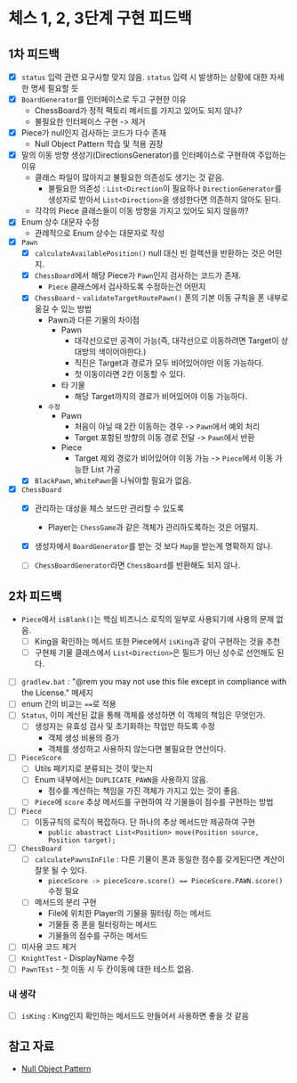 # 체스 1, 2, 3단계 구현 피드백

## 1차 피드백

- [x] `status` 입력 관련 요구사항 맞지 않음.
     `status` 입력 시 발생하는 상황에 대한 자세한 명세 필요할 듯
- [x] `BoardGenerator`를 인터페이스로 두고 구현한 이유
    - ChessBoard가 정적 팩토리 메서드를 가지고 있어도 되지 않나?
    - 불필요한 인터페이스 구현 -> 제거
- [x] Piece가 null인지 검사하는 코드가 다수 존재
    - Null Object Pattern 학습 및 적용 권장
- [x] 말의 이동 방향 생성기(DirectionsGenerator)를 인터페이스로 구현하여 주입하는 이유
    - 클래스 파일이 많아지고 불필요한 의존성도 생기는 것 같음.
      - 불필요한 의존성 : `List<Direction`이 필요하나 `DirectionGenerator`를 생성자로 받아서 `List<Direction>`을 생성한다면 의존하지 않아도 된다.
    - 각각의 Piece 클래스들이 이동 방향을 가지고 있어도 되지 않을까?
- [x] Enum 상수 대문자 수정
    - 관례적으로 Enum 상수는 대문자로 작성
- [x] `Pawn`
    - [x] `calculateAvailablePosition()` null 대신 빈 컬렉션을 반환하는 것은 어떤지.
    - [x] `ChessBoard`에서 해당 Piece가 `Pawn`인지 검사하는 코드가 존재.
        - `Piece` 클래스에서 검사하도록 수정하는건 어떤지
    - [x] `ChessBoard` - `validateTargetRoutePawn()` 폰의 기본 이동 규칙을 폰 내부로 옮길 수 있는 방법
      - Pawn과 다른 기물의 차이점
        - Pawn
          - 대각선으로만 공격이 가능(즉, 대각선으로 이동하려면 Target이 상대방의 색이어야한다.)
          - 직진은 Target과 경로가 모두 비어있어야만 이동 가능하다.
          - 첫 이동이라면 2칸 이동할 수 있다.
        - 타 기물
          - 해당 Target까지의 경로가 비어있어야 이동 가능하다.
      - `수정`
        - Pawn 
          - 처음이 아닐 때 2칸 이동하는 경우 -> `Pawn`에서 예외 처리
          - Target 포함된 방향의 이동 경로 전달 -> `Pawn`에서 반환
        - Piece
          - Target 제외 경로가 비어있어야 이동 가능 -> `Piece`에서 이동 가능한 List<Position> 가공
    - [x] `BlackPawn`, `WhitePawn`을 나눠야할 필요가 없음.
- [x] `ChessBoard`
    - [x] 관리하는 대상을 체스 보드만 관리할 수 있도록
        - Player는 `ChessGame`과 같은 객체가 관리하도록하는 것은 어떨지.
    - [x] 생성자에서 `BoardGenerator`를 받는 것 보다 `Map`을 받는게 명확하지 않나.
    - [ ] `ChessBoardGenerator`라면 `ChessBoard`를 반환해도 되지 않나.


## 2차 피드백
- `Piece`에서 `isBlank()`는 핵심 비즈니스 로직의 일부로 사용되기에 사용의 문제 없음.
  - [ ] King을 확인하는 메서드 또한 Piece에서 `isKing`과 같이 구현하는 것을 추천
  - [ ] 구현체 기물 클래스에서 `List<Direction>`은 필드가 아닌 상수로 선언해도 된다.
- [ ] `gradlew.bat` : "@rem you may not use this file except in compliance with the License." 메세지
- [ ] enum 간의 비교는 `==`로 적용
- [ ] `Status`, 이미 계산된 값을 통해 객체를 생성하면 이 객체의 책임은 무엇인가.
  - [ ] 생성자는 유효성 검사 및 초기화하는 작업만 하도록 수정
    - 객체 생성 비용의 증가
    - 객체를 생성하고 사용하지 않는다면 불필요한 연산이다.
- [ ] `PieceScore`
  - [ ] Utils 패키지로 분류되는 것이 맞는지
  - [ ] Enum 내부에서는 `DUPLICATE_PAWN`을 사용하지 않음. 
    - 점수를 계산하는 책임을 가진 객체가 가지고 있는 것이 좋음.
  - [ ] `Piece`에 `score` 추상 메서드를 구현하여 각 기물들이 점수를 구현하는 방법
- [ ] `Piece`
  - [ ] 이동규칙의 로직이 복잡하다. 단 하나의 추상 메서드만 제공하여 구현
    - `public abastract List<Position> move(Position source, Position target);`
- [ ] `ChessBoard`
  - [ ] `calculatePawnsInFile` : 다른 기물이 폰과 동일한 점수를 갖게된다면 계산이 잘못 될 수 있다. 
    - `pieceScore -> pieceScore.score() == PieceScore.PAWN.score()` 수정 필요
  - [ ] 메서드의 분리 구현 
    - File에 위치한 Player의 기물을 필터링 하는 메서드
    - 기물들 중 폰을 필터링하는 메서드
    - 기물들의 점수를 구하는 메서드
- [ ] 미사용 코드 제거 
- [ ] `KnightTest` - DisplayName 수정 
- [ ] `PawnTEst` - 첫 이동 시 두 칸이동에 대한 테스트 없음.

### 내 생각
- [ ] `isKing` : King인지 확인하는 메서드도 만들어서 사용하면 좋을 것 같음 
## 참고 자료

- [Null Object Pattern](https://johngrib.github.io/wiki/pattern/null-object/)
